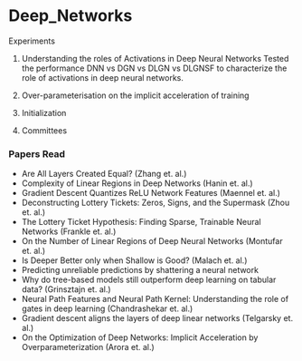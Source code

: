 # Deep_Networks

Experiments 

1. Understanding the roles of Activations in Deep Neural Networks 
Tested the performance DNN vs DGN vs DLGN vs DLGNSF to characterize the role of activations in deep neural networks.

2. Over-parameterisation on the implicit acceleration of training 

3. Initialization

4. Committees 



### Papers Read
- Are All Layers Created Equal? (Zhang et. al.)
- Complexity of Linear Regions in Deep Networks (Hanin et. al.)
- Gradient Descent Quantizes ReLU Network Features (Maennel et. al.)
- Deconstructing Lottery Tickets: Zeros, Signs, and the Supermask (Zhou et. al.)
- The Lottery Ticket Hypothesis: Finding Sparse, Trainable Neural Networks (Frankle et. al.)
- On the Number of Linear Regions of Deep Neural Networks (Montufar et. al.)
- Is Deeper Better only when Shallow is Good? (Malach et. al.)
- Predicting unreliable predictions by shattering a neural network
- Why do tree-based models still outperform deep learning on tabular data? (Grinsztajn et. al.)
- Neural Path Features and Neural Path Kernel:  Understanding the role of gates in deep learning (Chandrashekar et. al.)
- Gradient descent aligns the layers of deep linear networks (Telgarsky et. al.)
- On the Optimization of Deep Networks: Implicit Acceleration by Overparameterization (Arora et. al.)